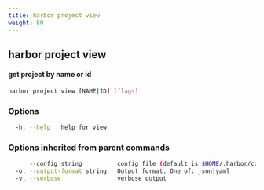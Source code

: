 ```yaml
---
title: harbor project view
weight: 80
---
```

## harbor project view

#### get project by name or id

```sh
harbor project view [NAME|ID] [flags]
```

### Options

```sh
  -h, --help   help for view
```

### Options inherited from parent commands

```sh
      --config string          config file (default is $HOME/.harbor/config.yaml) (default "/home/user/.harbor/config.yaml")
  -o, --output-format string   Output format. One of: json|yaml
  -v, --verbose                verbose output
```


